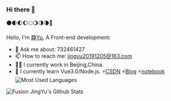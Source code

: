### Hi there 👋
🌑🌒🌓🌔🌕🌖🌗🌘🌚
<!--
**JingYu1205/JingYu1205** is a ✨ _special_ ✨ repository because its `README.md` (this file) appears on your GitHub profile.

Here are some ideas to get you started:

- 🔭 I’m currently working on ...
- 🌱 I’m currently learning ...
- 👯 I’m looking to collaborate on ...
- 🤔 I’m looking for help with ...
- 💬 Ask me about ...
- 📫 How to reach me: ...
- 😄 Pronouns: ...
- ⚡ Fun fact: ...
-->
Hello, I'm [静Yu](https://jingyu1205.github.io/), A Front-end development:
- 💬 Ask me about: 732461427
- 📫 How to reach me: jingyu20191205@163.com
- 👨‍💼 I currently work in Beijing,China.
- 🏴󠁧󠁢󠁥󠁮󠁧󠁿 I currently learn Vue3.0/Node.js.
⚡[CSDN](https://blog.csdn.net/qq_46285118)
⚡[Blog](https://jingyu1205.github.io/)
⚡[notebook](https://jingyu1205.github.io/docute-blog/#/)
![Most Used Languages](https://github-readme-stats.vercel.app/api/top-langs/?username=JingYu1205&theme=dark&layout=compact)

![Fusion JingYu's Github Stats](https://github-readme-stats.vercel.app/api?username=JingYu1205&show_icons=true&title_color=fff&icon_color=79ff97&text_color=9f9f9f&bg_color=151515)

<!--
- 👯 I’m looking to collaborate on ...
- 🤔 I’m looking for help with ...
- 💬 Ask me about ...
- 📫 How to reach me: ...
- 😄 Pronouns: ...
- ⚡ Fun fact: ...
-->

